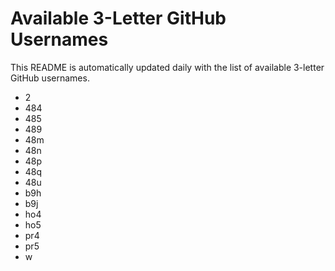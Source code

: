 # Available 3-Letter GitHub Usernames

This README is automatically updated daily with the list of available 3-letter GitHub usernames.

- 2
- 484
- 485
- 489
- 48m
- 48n
- 48p
- 48q
- 48u
- b9h
- b9j
- ho4
- ho5
- pr4
- pr5
- w
